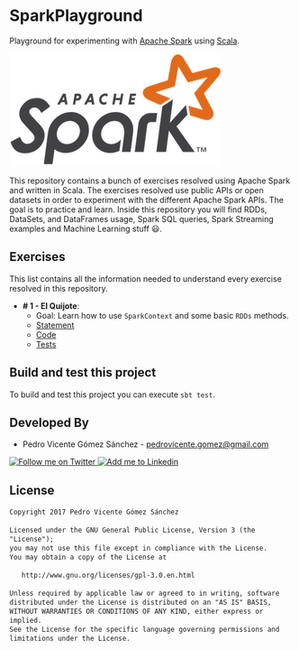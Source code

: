 # SparkPlayground

Playground for experimenting with [Apache Spark](https://spark.apache.org/) using [Scala](https://www.scala-lang.org/).

![SparkLogo](./art/sparkLogo.png)

This repository contains a bunch of exercises resolved using Apache Spark and written in Scala. The exercises resolved use public APIs or open datasets in order to experiment with the different Apache Spark APIs. The goal is to practice and learn. Inside this repository you will find RDDs, DataSets, and DataFrames usage, Spark SQL queries, Spark Streaming examples and Machine Learning stuff :smiley:.

## Exercises

This list contains all the information needed to understand every exercise resolved in this repository.

* **# 1 - El Quijote**:
    * Goal: Learn how to use ``SparkContext`` and some basic ``RDDs`` methods.
    * [Statement](./statements/EL_QUIJOTE.md)
    * [Code](./src/main/scala/com/github/pedrovgs/sparkplayground/exercise1/ElQuijote.scala)
    * [Tests](./src/main/test/scala/com/github/pedrovgs/sparkplayground/exercise1/ElQuijoteSpec.scala)

## Build and test this project

To build and test this project you can execute ``sbt test``.

Developed By
------------

* Pedro Vicente Gómez Sánchez - <pedrovicente.gomez@gmail.com>

<a href="https://twitter.com/pedro_g_s">
  <img alt="Follow me on Twitter" src="https://image.freepik.com/iconos-gratis/twitter-logo_318-40209.jpg" height="60" width="60"/>
</a>
<a href="https://es.linkedin.com/in/pedrovgs">
  <img alt="Add me to Linkedin" src="https://image.freepik.com/iconos-gratis/boton-del-logotipo-linkedin_318-84979.png" height="60" width="60"/>
</a>

License
-------

    Copyright 2017 Pedro Vicente Gómez Sánchez

    Licensed under the GNU General Public License, Version 3 (the "License");
    you may not use this file except in compliance with the License.
    You may obtain a copy of the License at

       http://www.gnu.org/licenses/gpl-3.0.en.html

    Unless required by applicable law or agreed to in writing, software
    distributed under the License is distributed on an "AS IS" BASIS,
    WITHOUT WARRANTIES OR CONDITIONS OF ANY KIND, either express or implied.
    See the License for the specific language governing permissions and
    limitations under the License.

